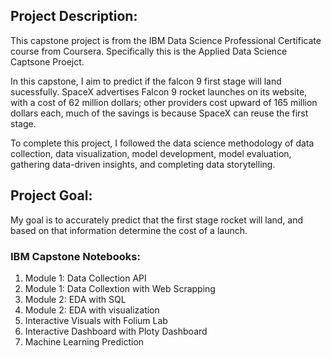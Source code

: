 ## Project Description:
This capstone project is from the IBM Data Science Professional Certificate
course from Coursera. Specifically this is the Applied Data Science Captsone Proejct. 

In this capstone, I aim to predict if the falcon 9 first stage will land sucessfully.
SpaceX advertises Falcon 9 rocket launches on its website, with a cost of 62 
million dollars; other providers cost upward of 165 million dollars each, 
much of the savings is because SpaceX can reuse the first stage.

To complete this project, I followed the data science methodology of data collection,
data visualization, model development, model evaluation, gathering data-driven insights,
and completing data storytelling. 

## Project Goal:
My goal is to accurately predict that the first stage rocket will land, and based on that 
information determine the cost of a launch.

### IBM Capstone Notebooks:
1. Module 1: Data Collection API 
2. Module 1: Data Collextion with Web Scrapping
3. Module 2: EDA with SQL
4. Module 2: EDA with visualization
5. Interactive Visuals with Folium Lab
6. Interactive Dashboard with Ploty Dashboard
7. Machine Learning Prediction 